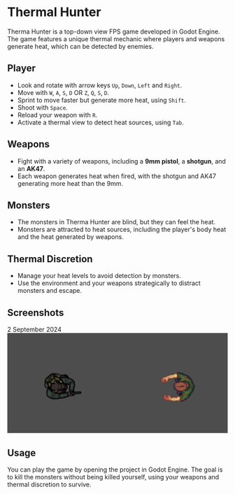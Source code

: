 # Thermal Hunter

Therma Hunter is a top-down view FPS game developed in Godot Engine. The game features a unique thermal mechanic where players and weapons generate heat, which can be detected by enemies.

## Player

- Look and rotate with arrow keys `Up`, `Down`, `Left` and `Right`.
- Move with `W`, `A`, `S`, `D` OR `Z`, `Q`, `S`, `D`.
- Sprint to move faster but generate more heat, using `Shift`.
- Shoot with `Space`.
- Reload your weapon with `R`.
- Activate a thermal view to detect heat sources, using `Tab`.

## Weapons

- Fight with a variety of weapons, including a **9mm pistol**, a **shotgun**, and an **AK47**.
- Each weapon generates heat when fired, with the shotgun and AK47 generating more heat than the 9mm.

## Monsters

- The monsters in Therma Hunter are blind, but they can feel the heat.
- Monsters are attracted to heat sources, including the player's body heat and the heat generated by weapons.

## Thermal Discretion

- Manage your heat levels to avoid detection by monsters.
- Use the environment and your weapons strategically to distract monsters and escape.

## Screenshots

2 September 2024
![Screenshot](screenshots/version_1.png)

<!-- ![Screenshot](screenshots/version_2.png) -->

## Usage

You can play the game by opening the project in Godot Engine. The goal is to kill the monsters without being killed yourself, using your weapons and thermal discretion to survive.
